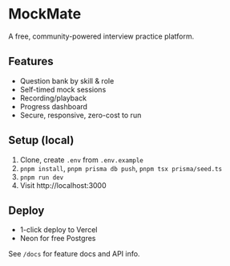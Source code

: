 # MockMate

A free, community-powered interview practice platform.

## Features

- Question bank by skill & role
- Self-timed mock sessions
- Recording/playback
- Progress dashboard
- Secure, responsive, zero-cost to run

## Setup (local)

1. Clone, create `.env` from `.env.example`
2. `pnpm install`, `pnpm prisma db push`, `pnpm tsx prisma/seed.ts`
3. `pnpm run dev`
4. Visit http://localhost:3000

## Deploy

- 1-click deploy to Vercel
- Neon for free Postgres

See `/docs` for feature docs and API info.
